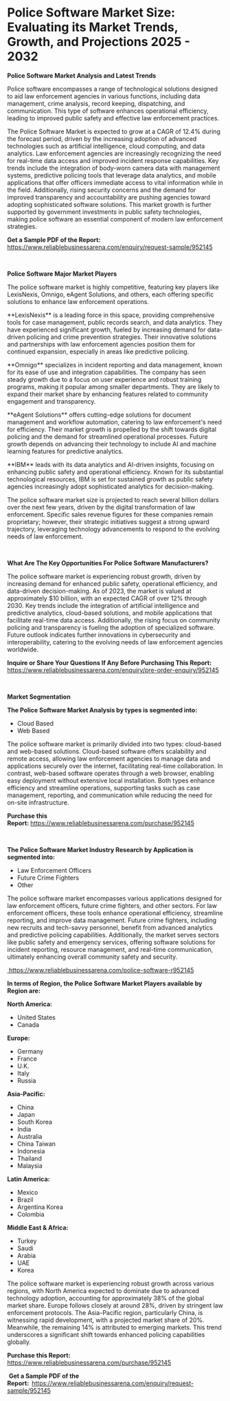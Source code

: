 <p><h1>Police Software Market Size: Evaluating its Market Trends, Growth, and Projections 2025 - 2032</h1></p><p><strong>Police Software Market Analysis and Latest Trends</strong></p>
<p><p>Police software encompasses a range of technological solutions designed to aid law enforcement agencies in various functions, including data management, crime analysis, record keeping, dispatching, and communication. This type of software enhances operational efficiency, leading to improved public safety and effective law enforcement practices.</p><p>The Police Software Market is expected to grow at a CAGR of 12.4% during the forecast period, driven by the increasing adoption of advanced technologies such as artificial intelligence, cloud computing, and data analytics. Law enforcement agencies are increasingly recognizing the need for real-time data access and improved incident response capabilities. Key trends include the integration of body-worn camera data with management systems, predictive policing tools that leverage data analytics, and mobile applications that offer officers immediate access to vital information while in the field. Additionally, rising security concerns and the demand for improved transparency and accountability are pushing agencies toward adopting sophisticated software solutions. This market growth is further supported by government investments in public safety technologies, making police software an essential component of modern law enforcement strategies.</p></p>
<p><strong>Get a Sample PDF of the Report:&nbsp;</strong> <a href="https://www.reliablebusinessarena.com/enquiry/request-sample/952145?utm_campaign=2102&utm_medium=2&utm_source=Github&utm_content=ia&utm_term=17042025&utm_id=police-software">https://www.reliablebusinessarena.com/enquiry/request-sample/952145</a></p>
<p>&nbsp;</p>
<p><strong>Police Software Major Market Players</strong></p>
<p><p>The police software market is highly competitive, featuring key players like LexisNexis, Omnigo, eAgent Solutions, and others, each offering specific solutions to enhance law enforcement operations.</p><p>**LexisNexis** is a leading force in this space, providing comprehensive tools for case management, public records search, and data analytics. They have experienced significant growth, fueled by increasing demand for data-driven policing and crime prevention strategies. Their innovative solutions and partnerships with law enforcement agencies position them for continued expansion, especially in areas like predictive policing.</p><p>**Omnigo** specializes in incident reporting and data management, known for its ease of use and integration capabilities. The company has seen steady growth due to a focus on user experience and robust training programs, making it popular among smaller departments. They are likely to expand their market share by enhancing features related to community engagement and transparency.</p><p>**eAgent Solutions** offers cutting-edge solutions for document management and workflow automation, catering to law enforcement's need for efficiency. Their market growth is propelled by the shift towards digital policing and the demand for streamlined operational processes. Future growth depends on advancing their technology to include AI and machine learning features for predictive analytics.</p><p>**IBM** leads with its data analytics and AI-driven insights, focusing on enhancing public safety and operational efficiency. Known for its substantial technological resources, IBM is set for sustained growth as public safety agencies increasingly adopt sophisticated analytics for decision-making.</p><p>The police software market size is projected to reach several billion dollars over the next few years, driven by the digital transformation of law enforcement. Specific sales revenue figures for these companies remain proprietary; however, their strategic initiatives suggest a strong upward trajectory, leveraging technology advancements to respond to the evolving needs of law enforcement.</p></p>
<p>&nbsp;</p>
<p><strong>What Are The Key Opportunities For Police Software Manufacturers?</strong></p>
<p><p>The police software market is experiencing robust growth, driven by increasing demand for enhanced public safety, operational efficiency, and data-driven decision-making. As of 2023, the market is valued at approximately $10 billion, with an expected CAGR of over 12% through 2030. Key trends include the integration of artificial intelligence and predictive analytics, cloud-based solutions, and mobile applications that facilitate real-time data access. Additionally, the rising focus on community policing and transparency is fueling the adoption of specialized software. Future outlook indicates further innovations in cybersecurity and interoperability, catering to the evolving needs of law enforcement agencies worldwide.</p></p>
<p><strong>Inquire or Share Your Questions If Any Before Purchasing This Report:</strong> <a href="https://www.reliablebusinessarena.com/enquiry/pre-order-enquiry/952145?utm_campaign=2102&utm_medium=2&utm_source=Github&utm_content=ia&utm_term=17042025&utm_id=police-software">https://www.reliablebusinessarena.com/enquiry/pre-order-enquiry/952145</a></p>
<p>&nbsp;</p>
<p><strong>Market Segmentation</strong></p>
<p><strong>The Police Software Market Analysis by types is segmented into:</strong></p>
<p><ul><li>Cloud Based</li><li>Web Based</li></ul></p>
<p><p>The police software market is primarily divided into two types: cloud-based and web-based solutions. Cloud-based software offers scalability and remote access, allowing law enforcement agencies to manage data and applications securely over the internet, facilitating real-time collaboration. In contrast, web-based software operates through a web browser, enabling easy deployment without extensive local installation. Both types enhance efficiency and streamline operations, supporting tasks such as case management, reporting, and communication while reducing the need for on-site infrastructure.</p></p>
<p><strong>Purchase this Report:&nbsp;</strong><a href="https://www.reliablebusinessarena.com/purchase/952145?utm_campaign=2102&utm_medium=2&utm_source=Github&utm_content=ia&utm_term=17042025&utm_id=police-software">https://www.reliablebusinessarena.com/purchase/952145</a></p>
<p>&nbsp;</p>
<p><strong>The Police Software Market Industry Research by Application is segmented into:</strong></p>
<p><ul><li>Law Enforcement Officers</li><li>Future Crime Fighters</li><li>Other</li></ul></p>
<p><p>The police software market encompasses various applications designed for law enforcement officers, future crime fighters, and other sectors. For law enforcement officers, these tools enhance operational efficiency, streamline reporting, and improve data management. Future crime fighters, including new recruits and tech-savvy personnel, benefit from advanced analytics and predictive policing capabilities. Additionally, the market serves sectors like public safety and emergency services, offering software solutions for incident reporting, resource management, and real-time communication, ultimately enhancing overall community safety and security.</p></p>
<p><a href="https://www.reliablebusinessarena.com/police-software-r952145?utm_campaign=2102&utm_medium=2&utm_source=Github&utm_content=ia&utm_term=17042025&utm_id=police-software">&nbsp;https://www.reliablebusinessarena.com/police-software-r952145</a></p>
<p><strong>In terms of Region, the Police Software Market Players available by Region are:</strong></p>
<p>
    <p> <strong> North America: </strong>
        <ul>
            <li>United States</li>
            <li>Canada</li>
        </ul>
        </p> 
    <p> <strong> Europe: </strong>
        <ul>
            <li>Germany</li>
            <li>France</li>
            <li>U.K.</li>
            <li>Italy</li>
            <li>Russia</li>
        </ul>
        </p> 
    <p> <strong> Asia-Pacific: </strong>
        <ul>
            <li>China</li>
            <li>Japan</li>
            <li>South Korea</li>
            <li>India</li>
            <li>Australia</li>
            <li>China Taiwan</li>
            <li>Indonesia</li>
            <li>Thailand</li>
            <li>Malaysia</li>
        </ul>
        </p> 
    <p> <strong> Latin America: </strong>
        <ul>
            <li>Mexico</li>
            <li>Brazil</li>
            <li>Argentina Korea</li>
            <li>Colombia</li>
        </ul>
        </p> 
    <p> <strong> Middle East & Africa: </strong>
        <ul>
            <li>Turkey</li>
            <li>Saudi</li>
            <li>Arabia</li>
            <li>UAE</li>
            <li>Korea</li>
        </ul>
    </p>
    </p>
<p><p>The police software market is experiencing robust growth across various regions, with North America expected to dominate due to advanced technology adoption, accounting for approximately 38% of the global market share. Europe follows closely at around 28%, driven by stringent law enforcement protocols. The Asia-Pacific region, particularly China, is witnessing rapid development, with a projected market share of 20%. Meanwhile, the remaining 14% is attributed to emerging markets. This trend underscores a significant shift towards enhanced policing capabilities globally.</p></p>
<p><strong>Purchase this Report: </strong><a href="https://www.reliablebusinessarena.com/purchase/952145?utm_campaign=2102&utm_medium=2&utm_source=Github&utm_content=ia&utm_term=17042025&utm_id=police-software">https://www.reliablebusinessarena.com/purchase/952145</a></p>
<p>&nbsp;<strong>Get a Sample PDF of the Report:&nbsp;&nbsp;</strong><a href="https://www.reliablebusinessarena.com/enquiry/request-sample/952145?utm_campaign=2102&utm_medium=2&utm_source=Github&utm_content=ia&utm_term=17042025&utm_id=police-software">https://www.reliablebusinessarena.com/enquiry/request-sample/952145</a></p>
<p><strong></strong></p>
<p><p></p><p></p><p></p></p>